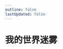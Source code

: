 ```yaml
---
outline: false
lastUpdated: false
---
```



# 我的世界迷雾

[//]: # (:::info 探索城市及次数)

[//]: # (点击下方地图标签可跳转[旅行游记]&#40;./travelogue/&#41;)
[//]: # (:::)

<PlaceVisited />

<script setup>
import PlaceVisited from '../../.vitepress/components/trip/PlaceVisited.vue'
</script>
